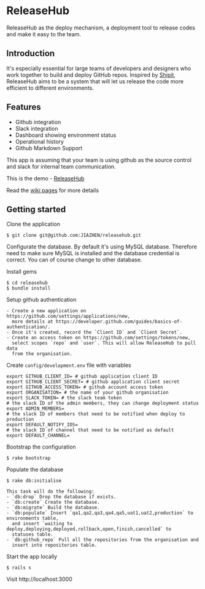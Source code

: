 # ReleaseHub
ReleaseHub as the deploy mechanism, a deployment tool to release codes and make
it easy to the team.

## Introduction
It's especially essential for large teams of developers and designers
who work together to build and deploy GitHub repos. Inspired by [Shipit](https://github.com/Shopify/shipit-engine),
ReleaseHub aims to be a system that will let us release the code more efficient
to different environments.

## Features
- Github integration
- Slack integration
- Dashboard showing environment status
- Operational history
- Github Markdown Support

This app is assuming that your team is using github as the source control and slack
for internal team communication.

This is the demo - [ReleaseHub](https://releasehub.herokuapp.com/)

Read the [wiki pages](https://github.com/JIAZHEN/releasehub/wiki) for more details

## Getting started
Clone the application

    $ git clone git@github.com:JIAZHEN/releasehub.git

Configurate the database. By default it's using MySQL database. Therefore need to
make sure MySQL is installed and the database credential is correct. You can
of course change to other database.

Install gems

    $ cd releasehub
    $ bundle install

Setup github authentication

    - Create a new application on https://github.com/settings/applications/new,
      more details at https://developer.github.com/guides/basics-of-authentication/.
    - Once it's created, record the `Client ID` and `Client Secret`.
    - Create an access token on https://github.com/settings/tokens/new,
      select scopes `repo` and `user`. This will allow ReleaseHub to pull data
      from the organisation.

Create `config/development.env` file with variables

    export GITHUB_CLIENT_ID= # github application client ID
    export GITHUB_CLIENT_SECRET= # github application client secret
    export GITHUB_ACCESS_TOKEN= # github account access token
    export ORGANISATION= # the name of your github organisation
    export SLACK_TOKEN= # the slack team token
    # the slack ID of the admin members, they can change deployment status
    export ADMIN_MEMBERS=
    # the slack ID of members that need to be notified when deploy to production
    export DEFAULT_NOTIFY_IDS=
    # the slack ID of channel that need to be notified as default
    export DEFAULT_CHANNEL=

Bootstrap the configuration

    $ rake bootstrap

Populate the database

    $ rake db:initialise

    This task will do the following:
    - `db:drop` Drop the database if exists.
    - `db:create` Create the database.
    - `db:migrate` Build the database.
    - `db:populate` Insert `qa1,qa2,qa3,qa4,qa5,uat1,uat2,production` to environments table,
      and insert `waiting to deploy,deploying,deployed,rollback,open,finish,cancelled` to
      statuses table.
    - `db:github_repo` Pull all the repositories from the organisation and
      insert into repositories table.

Start the app locally

    $ rails s

Visit http://localhost:3000
